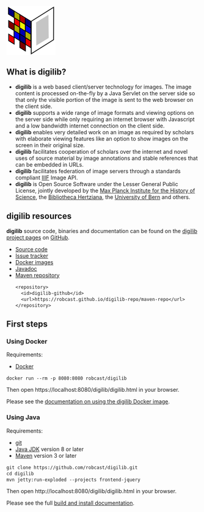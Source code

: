![digilib](images/digilib-logo-big.png)

## What is digilib?

* **digilib** is a web based client/server technology for images. The image
  content is processed on-the-fly by a Java Servlet on the server side so that
  only the visible portion of the image is sent to the web browser on the client
  side.
* **digilib** supports a wide range of image formats and viewing options on
  the server side while only requiring an internet browser with Javascript and a
  low bandwidth internet connection on the client side.
* **digilib** enables very detailed work on an image as required by
  scholars with elaborate viewing features like an option to show images on the
  screen in their original size.
* **digilib** facilitates cooperation of scholars over the internet and
  novel uses of source material by image annotations and stable references that
  can be embedded in URLs.
* **digilib** facilitates federation of image servers through a standards compliant
  [IIIF](http://iiif.io) Image API.
* **digilib** is Open Source Software under the Lesser General Public License,
  jointly developed by the
  [Max Planck Institute for the History of Science](http://www.mpiwg-berlin.mpg.de),
  the [Bibliotheca Hertziana](http://www.biblhertz.it), 
  the [University of Bern](http://philoscience.unibe.ch) and others.

## digilib resources

**digilib** source code, binaries and documentation can be found on the 
[digilib project pages](https://github.com/robcast/digilib)
on [GitHub](https://github.com).

* [Source code](https://github.com/robcast/digilib)
* [Issue tracker](https://github.com/robcast/digilib/issues)
* [Docker images](https://hub.docker.com/r/robcast/digilib)
* [Javadoc](https://robcast.github.io/digilib-repo/apidocs/)
* [Maven repository](https://github.com/robcast/digilib-repo/tree/gh-pages/maven-repo/digilib/)
    ```
    <repository>
      <id>digilib-github</id>
      <url>https://robcast.github.io/digilib-repo/maven-repo</url>
    </repository>
    ```

## First steps

### Using Docker

Requirements: 

* [Docker](https://www.docker.com/)

```
docker run --rm -p 8080:8080 robcast/digilib
```
Then open https://localhost:8080/digilib/digilib.html in your browser.

Please see the [documentation on using the digilib Docker image](digilib-docker.html).

### Using Java

Requirements:

* [git](https://git-scm.com/)
* [Java JDK](http://www.oracle.com/technetwork/java/javase/downloads/index.html) version 8 or later
* [Maven](https://maven.apache.org/) version 3 or later

```
git clone https://github.com/robcast/digilib.git
cd digilib
mvn jetty:run-exploded --projects frontend-jquery
```
Then open http://localhost:8080/digilib/digilib.html in your browser.

Please see the full [build and install documentation](build-maven.html).
